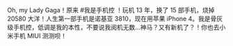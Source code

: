 Oh, my Lady Gaga！原来 #我是手机控 ！玩机 13 年，换了 15 部手机，烧掉 20580 大洋！人生第一部手机是诺基亚 3810，现在用苹果 iPhone 4。我是骨灰级手机控，低调是我的本性，不要说我阅机无数…神马？又有新机了？！你也去小米手机 MIUI 测测呗！  ​​​​